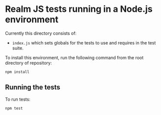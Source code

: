 # Realm JS tests running in a Node.js environment

Currently this directory consists of:
- `index.js` which sets globals for the tests to use and requires in the test suite.

To install this environment, run the following command from the root directory of repository:

```bash
npm install
```

## Running the tests

To run tests:

    npm test
